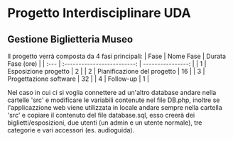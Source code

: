 # Progetto Interdisciplinare UDA
## Gestione Biglietteria Museo

Il progetto verrà composta da 4 fasi principali:
| Fase |          Nome Fase          | Durata Fase (ore) |
| :--- | :-------------------------: | ----------------: |
| 1    |    Esposizione progetto     |                 2 |
| 2    | Pianificazione del progetto |                16 |
| 3    |   Progettazione software    |                32 |
| 4    |          Follow-up          |                 1 |

Nel caso in cui ci si voglia connettere ad un'altro database andare nella cartelle 'src' e modificare le variabili contenute nel file DB.php, inoltre se l'applicazzione web viene utilizzata in locale andare sempre nella cartella 'src' e copiare il contenuto del file database.sql, esso creerà dei biglietti/esposizioni, due utenti (un admin e un utente normale), tre categorie e vari accessori (es. audioguida).
